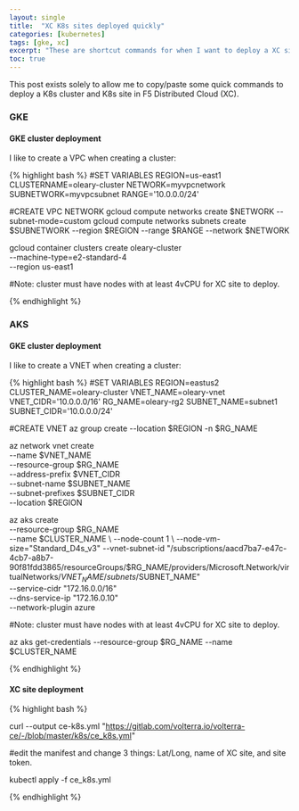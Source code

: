 ```yaml
---
layout: single
title:  "XC K8s sites deployed quickly"
categories: [kubernetes]
tags: [gke, xc]
excerpt: "These are shortcut commands for when I want to deploy a XC site in K8s quickly." #this is a custom variable meant for a short description to be displayed on home page
toc: true
---
```

This post exists solely to allow me to copy/paste some quick commands to deploy a K8s cluster and K8s site in F5 Distributed Cloud (XC).

### GKE

#### GKE cluster deployment
I like to create a VPC when creating a cluster:

{% highlight bash %}
#SET VARIABLES
REGION=us-east1
CLUSTERNAME=oleary-cluster
NETWORK=myvpcnetwork
SUBNETWORK=myvpcsubnet
RANGE='10.0.0.0/24'

#CREATE VPC NETWORK
gcloud compute networks create $NETWORK --subnet-mode=custom
gcloud compute networks subnets create $SUBNETWORK --region $REGION --range $RANGE --network $NETWORK

gcloud container clusters create oleary-cluster \
   --machine-type=e2-standard-4 \
   --region us-east1

#Note: cluster must have nodes with at least 4vCPU for XC site to deploy.

{% endhighlight %}

### AKS

#### GKE cluster deployment
I like to create a VNET when creating a cluster:

{% highlight bash %}
#SET VARIABLES
REGION=eastus2
CLUSTER_NAME=oleary-cluster
VNET_NAME=oleary-vnet
VNET_CIDR='10.0.0.0/16'
RG_NAME=oleary-rg2
SUBNET_NAME=subnet1
SUBNET_CIDR='10.0.0.0/24'

#CREATE VNET
az group create --location $REGION -n $RG_NAME

az network vnet create \
    --name $VNET_NAME \
    --resource-group $RG_NAME \
    --address-prefix $VNET_CIDR \
    --subnet-name $SUBNET_NAME \
    --subnet-prefixes $SUBNET_CIDR \
    --location $REGION

az aks create \
    --resource-group $RG_NAME \
    --name $CLUSTER_NAME \
    --node-count 1 \
    --node-vm-size="Standard_D4s_v3"
    --vnet-subnet-id "/subscriptions/aacd7ba7-e47c-4cb7-a8b7-90f81fdd3865/resourceGroups/$RG_NAME/providers/Microsoft.Network/virtualNetworks/$VNET_NAME/subnets/$SUBNET_NAME" \
    --service-cidr "172.16.0.0/16" \
    --dns-service-ip "172.16.0.10" \
    --network-plugin azure 

#Note: cluster must have nodes with at least 4vCPU for XC site to deploy.

az aks get-credentials --resource-group $RG_NAME --name $CLUSTER_NAME

{% endhighlight %}


#### XC site deployment

{% highlight bash %}

curl --output ce-k8s.yml "https://gitlab.com/volterra.io/volterra-ce/-/blob/master/k8s/ce_k8s.yml"

#edit the manifest and change 3 things: Lat/Long, name of XC site, and site token.

kubectl apply -f ce_k8s.yml

{% endhighlight %}


<!-- 
{% highlight bash %}
#code sample here
{% endhighlight %}
-->

